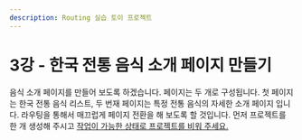 ```yaml
---
description: Routing 실습 토이 프로젝트
---
```


# 3강 - 한국 전통 음식 소개 페이지 만들기

음식 소개 페이지를 만들어 보도록 하겠습니다. 페이지는 두 개로 구성됩니다. 첫 페이지는 한국 전통 음식 리스트, 두 번재 페이지는 특정 전통 음식의 자세한 소개 페이지 입니다. 라우팅을 통해서 매끄럽게 페이지 전환을 해 보도록 할 것입니다. 먼저 프로젝트를 한 개 생성해 주시고 [작업이 가능한 상태로 프로젝트를 비워 주세요.](https://ljh86029926.gitbook.io/codingapple-react-class/create-reactapp-using-cra-5min)


